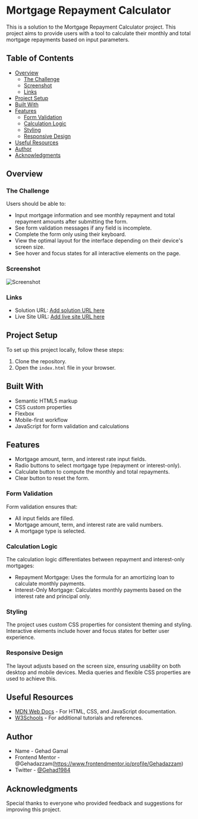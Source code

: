 # Mortgage Repayment Calculator

This is a solution to the Mortgage Repayment Calculator project. This project aims to provide users with a tool to calculate their monthly and total mortgage repayments based on input parameters.

## Table of Contents

- [Overview](#overview)
  - [The Challenge](#the-challenge)
  - [Screenshot](#screenshot)
  - [Links](#links)
- [Project Setup](#project-setup)
- [Built With](#built-with)
- [Features](#features)
  - [Form Validation](#form-validation)
  - [Calculation Logic](#calculation-logic)
  - [Styling](#styling)
  - [Responsive Design](#responsive-design)
- [Useful Resources](#useful-resources)
- [Author](#author)
- [Acknowledgments](#acknowledgments)

## Overview

### The Challenge

Users should be able to:

- Input mortgage information and see monthly repayment and total repayment amounts after submitting the form.
- See form validation messages if any field is incomplete.
- Complete the form only using their keyboard.
- View the optimal layout for the interface depending on their device's screen size.
- See hover and focus states for all interactive elements on the page.

### Screenshot

![Screenshot](screenshot.png)

### Links

- Solution URL: [Add solution URL here](https://www.example.com)
- Live Site URL: [Add live site URL here](https://www.example.com)

## Project Setup

To set up this project locally, follow these steps:

1. Clone the repository.
2. Open the `index.html` file in your browser.

## Built With

- Semantic HTML5 markup
- CSS custom properties
- Flexbox
- Mobile-first workflow
- JavaScript for form validation and calculations

## Features

- Mortgage amount, term, and interest rate input fields.
- Radio buttons to select mortgage type (repayment or interest-only).
- Calculate button to compute the monthly and total repayments.
- Clear button to reset the form.

### Form Validation

Form validation ensures that:

- All input fields are filled.
- Mortgage amount, term, and interest rate are valid numbers.
- A mortgage type is selected.

### Calculation Logic

The calculation logic differentiates between repayment and interest-only mortgages:

- Repayment Mortgage: Uses the formula for an amortizing loan to calculate monthly payments.
- Interest-Only Mortgage: Calculates monthly payments based on the interest rate and principal only.

### Styling

The project uses custom CSS properties for consistent theming and styling. Interactive elements include hover and focus states for better user experience.

### Responsive Design

The layout adjusts based on the screen size, ensuring usability on both desktop and mobile devices. Media queries and flexible CSS properties are used to achieve this.

## Useful Resources

- [MDN Web Docs](https://developer.mozilla.org/) - For HTML, CSS, and JavaScript documentation.
- [W3Schools](https://www.w3schools.com/) - For additional tutorials and references.

## Author

- Name - Gehad Gamal
- Frontend Mentor - @Gehadazzam(https://www.frontendmentor.io/profile/Gehadazzam)
- Twitter - [@Gehad1984](https://www.twitter.comGehad1984)

## Acknowledgments

Special thanks to everyone who provided feedback and suggestions for improving this project.
